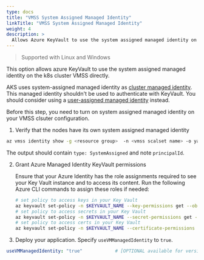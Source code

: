 ```yaml
---
type: docs
title: "VMSS System Assigned Managed Identity"
linkTitle: "VMSS System Assigned Managed Identity"
weight: 4
description: >
  Allows Azure KeyVault to use the system assigned managed identity on the k8s cluster VMSS directly
---
```


> Supported with Linux and Windows

This option allows azure KeyVault to use the system assigned managed identity on the k8s cluster VMSS directly.

AKS uses system-assigned managed identity as [cluster managed identity](https://docs.microsoft.com/en-us/azure/aks/use-managed-identity). This managed identity shouldn't be used to authenticate with KeyVault. You should consider using a [user-assigned managed identity](user-assigned-msi-mode.md) instead.

Before this step, you need to turn on system assigned managed identity on your VMSS clsuter configuration.

1. Verify that the nodes have its own system assigned managed identity

```bash
az vmss identity show -g <resource group>  -n <vmss scalset name> -o yaml
```

The output should contain `type: SystemAssigned` and note `principalId`.

2. Grant Azure Managed Identity KeyVault permissions

   Ensure that your Azure Identity has the role assignments required to see your Key Vault instance and to access its content. Run the following Azure CLI commands to assign these roles if needed:

   ```bash
   # set policy to access keys in your Key Vault
   az keyvault set-policy -n $KEYVAULT_NAME --key-permissions get --object-id <YOUR AZURE VMSS PRINCIPALID>
   # set policy to access secrets in your Key Vault
   az keyvault set-policy -n $KEYVAULT_NAME --secret-permissions get --object-id <YOUR AZURE VMSS PRINCIPALID>
   # set policy to access certs in your Key Vault
   az keyvault set-policy -n $KEYVAULT_NAME --certificate-permissions get --object-id <YOUR AZURE VMSS PRINCIPALID>
   ```

3. Deploy your application. Specify `useVMManagedIdentity` to `true`.

```yaml
useVMManagedIdentity: "true"            # [OPTIONAL available for version > 0.0.4] if not provided, will default to "false"
```
